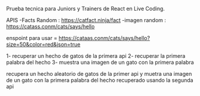 Prueba tecnica para Juniors y Trainers de React en Live Coding.

APIS
-Facts Random : https://catfact.ninja/fact
-imagen random : https://catass.conm/cats/says/hello

enspoint para usar = https://cataas.conm/cats/says/hello?size=50&color=red&json=true

1- recuperar un hecho de gatos de la primera api
2- recuperar la primera palabra del hecho
3- muestra una imagen de un gato con la primera palabra

recupera un hecho aleatorio de gatos de la primer api y muetra una imagen de un gato con la primera palabra del hecho recuperado usando la segunda api
